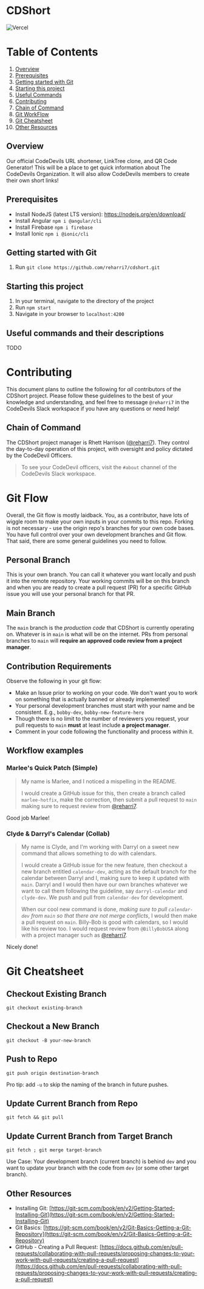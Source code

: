 # CDShort

![Vercel](https://vercelbadge.vercel.app/api/reharri7/cdshort)

# Table of Contents

 1. [Overview](#overview)
 2. [Prerequisites](#prerequisites)
 3. [Getting started with Git](#getting-started-with-git)
 4. [Starting this project](#starting-this-project)
 5. [Useful Commands](#useful-commands-and-their-descriptions)
 6. [Contributing](#contributing)
 7. [Chain of Command](#chain-of-command)
 8. [Git WorkFlow](#git-flow)
 9. [Git Cheatsheet](#git-cheatsheet)
 10. [Other Resources](#other-resources)

## Overview

Our official CodeDevils URL shortener, LinkTree clone, and QR Code Generator! This will be a place to get quick information about The CodeDevils Organization. It will also allow CodeDevils members to create their own short links!

## Prerequisites

* Install NodeJS (latest LTS version): <https://nodejs.org/en/download/>
* Install Angular `npm i @angular/cli`
* Install Firebase `npm i firebase`
* Install Ionic `npm i @ionic/cli`

## Getting started with Git

 1. Run `git clone https://github.com/reharri7/cdshort.git`

## Starting this project

 1. In your terminal, navigate to the directory of the project
 2. Run `npm start`
 3. Navigate in your browser to `localhost:4200`

## Useful commands and their descriptions

TODO

# Contributing

This document plans to outline the following for _all_ contributors of the CDShort project. Please follow these guidelines to the best of your knowledge and understanding, and feel free to message `@reharri7` in the CodeDevils Slack workspace if you have any questions or need help!

## Chain of Command

The CDShort project manager is Rhett Harrison ([@reharri7](https://github.com/reharri7)). They control the day-to-day operation of this project, with oversight and policy dictated by the CodeDevil Officers.

> To see your CodeDevil officers, visit the  `#about`  channel of the CodeDevils Slack workspace.

# Git Flow

Overall, the Git flow is mostly laidback. You, as a contributor, have lots of wiggle room to make your own inputs in your commits to this repo. Forking is not necessary - use the origin repo's branches for your own code bases. You have full control over your own development branches and Git flow. That said, there are some general guidelines you need to follow.

## Personal Branch

This is your own branch. You can call it whatever you want locally and push it into the remote repository. Your working commits will be on this branch and when you are ready to create a pull request (PR) for a specific GitHub issue you will use your personal branch for that PR.

## Main Branch

The  `main`  branch is the  _production code_  that CDShort is currently operating on. Whatever is in  `main`  is what will be on the internet. PRs from personal branches to  `main`  will  **require an approved code review from a project manager**.

## Contribution Requirements

Observe the following in your git flow:

* Make an Issue prior to working on your code. We don't want you to work on something that is actually banned or already implemented!
* Your personal development branches must start with your name and be consistent. E.g.,  `bobby-dev`,  `bobby-new-feature-here`
* Though there is no limit to the number of reviewers you request, your pull requests to  `main`  **must**  at least include  **a project manager**.
* Comment in your code following the functionality and process within it.

## Workflow examples

### Marlee's Quick Patch (Simple)

> My name is Marlee, and I noticed a mispelling in the README.
>
> I would create a GitHub issue for this, then create a branch called  `marlee-hotfix`, make the correction, then submit a pull request to  `main`  making sure to request review from  [@reharri7](https://github.com/reharri7).

Good job Marlee!

### Clyde & Darryl's Calendar (Collab)

> My name is Clyde, and I'm working with Darryl on a sweet new command that allows something to do with calendars.
>
> I would create a GitHub issue for the new feature, then checkout a new branch entitled  `calendar-dev`, acting as the default branch for the calendar between Darryl and I, making sure to keep it updated with  `main`. Darryl and I would then have our own branches whatever we want to call them following the guideline, say  `darryl-calendar`  and  `clyde-dev`. We push and pull from  `calendar-dev`  for development.
>
> When our cool new command is done,  _making sure to pull  `calendar-dev`  from  `main`  so that there are not merge conflicts_, I would then make a pull request on  `main`. Billy-Bob is good with calendars, so I would like his review too. I would request review from  `@BillyBobUSA`  along with a project manager such as  [@reharri7](https://github.com/reharri7).

Nicely done!

# Git Cheatsheet

## Checkout Existing Branch

```
git checkout existing-branch

```

## Checkout a New Branch

```
git checkout -B your-new-branch

```

## Push to Repo

```
git push origin destination-branch

```

Pro tip: add  `-u`  to skip the naming of the branch in future pushes.

## Update Current Branch from Repo

```
git fetch && git pull

```

## Update Current Branch from Target Branch

```
git fetch ; git merge target-branch

```

Use Case: Your development branch (current branch) is behind  `dev`  and you want to update your branch with the code from  `dev`  (or some other target branch).

## Other Resources

* Installing Git:  [https://git-scm.com/book/en/v2/Getting-Started-Installing-Git](https://git-scm.com/book/en/v2/Getting-Started-Installing-Git)
* Git Basics:  [https://git-scm.com/book/en/v2/Git-Basics-Getting-a-Git-Repository](https://git-scm.com/book/en/v2/Git-Basics-Getting-a-Git-Repository)
* GitHub - Creating a Pull Request:  [https://docs.github.com/en/pull-requests/collaborating-with-pull-requests/proposing-changes-to-your-work-with-pull-requests/creating-a-pull-request](https://docs.github.com/en/pull-requests/collaborating-with-pull-requests/proposing-changes-to-your-work-with-pull-requests/creating-a-pull-request)
